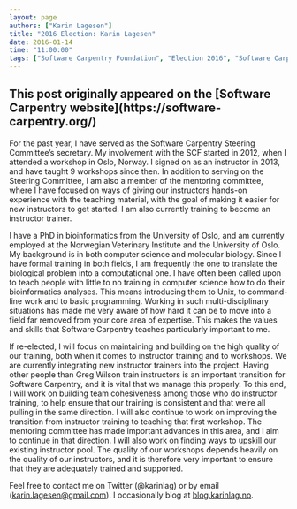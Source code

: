 ```yaml
---
layout: page
authors: ["Karin Lagesen"]
title: "2016 Election: Karin Lagesen"
date: 2016-01-14
time: "11:00:00"
tags: ["Software Carpentry Foundation", "Election 2016", "Software Carpentry"]
---
```


<h2>This post originally appeared on the [Software Carpentry website](https://software-carpentry.org/)</h2>
﻿For the past year, I have served as the Software Carpentry Steering Committee’s secretary.
My involvement with the SCF started in 2012, when I attended a workshop in Oslo, Norway.
I signed on as an instructor in 2013, and have taught 9 workshops since then.
In addition to serving on the Steering Committee,
I am also a member of the mentoring committee,
where I have focused on ways of giving our instructors hands-on experience with the teaching material,
with the goal of making it easier for new instructors to get started.
I am also currently training to become an instructor trainer. 

I have a PhD in bioinformatics from the University of Oslo,
and am currently employed at the Norwegian Veterinary Institute and the University of Oslo.
My background is in both computer science and molecular biology.
Since I have formal training in both fields, I am frequently the one to translate the biological problem into a computational one.
I have often been called upon to teach people with little to no training in computer science how to do their bioinformatics analyses.
This means introducing them to Unix, to command-line work and to basic programming.
Working in such multi-disciplinary situations has made me very aware of how hard it can be to move into a field far removed from your core area of expertise.
This makes the values and skills that Software Carpentry teaches particularly important to me.

If re-elected, I will focus on maintaining and building on the high quality of our training, both when it comes to instructor training and to workshops.
We are currently integrating new instructor trainers into the project.
Having other people than Greg Wilson train instructors is an important transition for Software Carpentry, and it is vital that we manage this properly.
To this end,
I will work on building team cohesiveness among those who do instructor training,
to help ensure that our training is consistent and that we’re all pulling in the same direction.
I will also continue to work on improving the transition from instructor training to teaching that first workshop.
The mentoring committee has made important advances in this area, and I aim to continue in that direction.
I will also work on finding ways to upskill our existing instructor pool.
The quality of our workshops depends heavily on the quality of our instructors,
and it is therefore very important to ensure that they are adequately trained and supported.

Feel free to contact me on Twitter (@karinlag) or by email (karin.lagesen@gmail.com).
I occasionally blog at [blog.karinlag.no](http://blog.karinlag.no).
